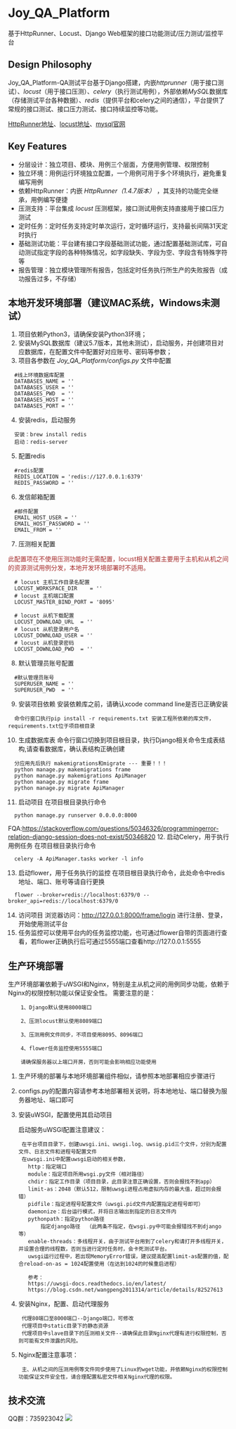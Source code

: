 # Joy_QA_Platform
基于HttpRunner、Locust、Django Web框架的接口功能测试/压力测试/监控平台

## Design Philosophy
Joy_QA_Platform-QA测试平台基于Django搭建，内嵌*httprunner*（用于接口测试）、*locust*（用于接口压测）、*celery*（执行测试用例），外部依赖*MySQL*数据库（存储测试平台各种数据）、*redis*（提供平台和celery之间的通信），平台提供了常规的接口测试、接口压力测试、接口持续监控等功能。

[HttpRunner地址](https://github.com/HttpRunner/HttpRunner)、[locust地址](https://github.com/locustio/locust)、[mysql官网](https://dev.mysql.com)

## Key Features
- 分层设计：独立项目、模块、用例三个层面，方便用例管理、权限控制
- 独立环境：用例运行环境独立配置，一个用例可用于多个环境执行，避免重复编写用例
- 依赖HttpRunner：内嵌 *HttpRunner（1.4.7版本）* ，其支持的功能完全继承，用例编写便捷
- 压测支持：平台集成 *locust* 压测框架，接口测试用例支持直接用于接口压力测试
- 定时任务：定时任务支持定时单次运行，定时循环运行，支持最长间隔31天定时执行
- 基础测试功能：平台建有接口字段基础测试功能，通过配置基础测试库，可自动测试指定字段的各种特殊情况，如字段缺失、字段为空、字段含有特殊字符等
- 报告管理：独立模块管理所有报告，包括定时任务执行所生产的失败报告（成功报告过多，不存储）

## 本地开发环境部署（建议MAC系统，Windows未测试）
1. 项目依赖Python3，请确保安装Python3环境；
2. 安装MySQL数据库（建议5.7版本，其他未测试），启动服务，并创建项目对应数据库，在配置文件中配置好对应账号、密码等参数；
3. 项目各参数在 *Joy_QA_Platform/configs.py* 文件中配置
```
  #线上环境数据库配置
  DATABASES_NAME = ''
  DATABASES_USER = ''
  DATABASES_PWD  = ''
  DATABASES_HOST = ''
  DATABASES_PORT = ''
```
4. 安装redis，启动服务
```
  安装：brew install redis
  启动：redis-server
```
5. 配置redis
```
  #redis配置
  REDIS_LOCATION = 'redis://127.0.0.1:6379'
  REDIS_PASSWORD = ''
```
6. 发信邮箱配置
```
  #邮件配置
  EMAIL_HOST_USER = ''
  EMAIL_HOST_PASSWORD = ''
  EMAIL_FROM = ''
```
7. 压测相关配置

  <font color=#A52A2A>此配置项在不使用压测功能时无需配置，locust相关配置主要用于主机和从机之间的资源测试用例分发，本地开发环境部署时不适用。</font>
```
  # locust 主机工作目录名配置
  LOCUST_WORKSPACE_DIR    = ''
  # locust 主机端口配置
  LOCUST_MASTER_BIND_PORT = '8095'

  # locust 从机下载配置
  LOCUST_DOWNLOAD_URL  = ''
  # locust 从机登录用户名
  LOCUST_DOWNLOAD_USER = ''
  # locust 从机登录密码
  LOCUST_DOWNLOAD_PWD  = ''
```
8. 默认管理员账号配置
```
  #默认管理员账号
  SUPERUSER_NAME = ''
  SUPERUSER_PWD  = ''
```
9. 安装项目依赖
  安装依赖库之前，请确认xcode command line是否已正确安装
```
  命令行窗口执行pip install -r requirements.txt 安装工程所依赖的库文件，requirements.txt位于项目根目录
```
10. 生成数据库表
  命令行窗口切换到项目根目录，执行Django相关命令生成表结构,请查看数据库，确认表结构正确创建
```
  分应用先后执行 makemigrations和migrate --- 重要！！！
  python manage.py makemigrations frame
  python manage.py makemigrations ApiManager
  python manage.py migrate frame
  python manage.py migrate ApiManager
```
11. 启动项目 在项目根目录执行命令
```
  python manage.py runserver 0.0.0.0:8000
```
  FQA:https://stackoverflow.com/questions/50346326/programmingerror-relation-django-session-does-not-exist/50346820
12. 启动Celery，用于执行用例任务
  在项目根目录执行命令
```
  celery -A ApiManager.tasks worker -l info
```
13. 启动flower，用于任务执行的监控
  在项目根目录执行命令，此处命令中redis地址、端口、账号等请自行更换
```
  flower --broker=redis://localhost:6379/0 --broker_api=redis://localhost:6379/0
```
14. 访问项目
  浏览器访问：http://127.0.0.1:8000/frame/login 进行注册、登录，开始使用测试平台
15. 任务监控可以使用平台内的任务监控功能，也可通过flower自带的页面进行查看，若flower正确执行后可通过5555端口查看http://127.0.0.1:5555
## 生产环境部署
  生产环境部署依赖于uWSGI和Nginx，特别是主从机之间的用例同步功能，依赖于Nginx的权限控制功能以保证安全性。
  需要注意的是：
  
        1、Django默认使用8000端口

        2、压测locust默认使用8089端口

        3、压测用例文件同步，不项目使用8095、8096端口

        4、flower任务监控使用5555端口

        请确保服务器以上端口开房，否则可能会影响相应功能使用
1. 生产环境的部署与本地环境部署组件相似，请参照本地部署相应步骤进行
2. configs.py的配置内容请参考本地部署相关说明，将本地地址、端口替换为服务器地址、端口即可
3. 安装uWSGI，配置使用其启动项目
    
    启动服务uWSGI配置注意建议：

        在平台项目目录下，创建uwsgi.ini、uwsgi.log、uwsig.pid三个文件，分别为配置文件、日志文件和进程号配置文件
        在uwsgi.ini中配置uwsgi启动的相关参数，
          http：指定端口
          module：指定项目所用wsgi.py文件（相对路径）
          chdir：指定工作目录（项目目录，此目录注意正确设置，否则会报找不到app）
          limit-as：2048（默认512，限制uwsgi进程占用虚拟内存的最大值，超过则会报错）
          pidfile：指定进程号配置文件（uwsgi.pid文件内配置指定进程号即可）
          daemonize：后台运行模式，并将日志输出到指定的日志文件内
          pythonpath：指定python路径
              指定django路径  （此两条不指定，在wsgi.py中可能会报错找不到django等）
          enable-threads：多线程开关，由于测试平台用到了celery和请打开多线程开关，并设置合理的线程数，否则当进行定时任务时，会卡死测试平台。
          uwsgi运行过程中，若出现MemoryError错误，建议提高配置limit-as配置的值，配合reload-on-as = 1024配置使用（在达到1024的时候重启进程）
          
          参考：
          https://uwsgi-docs.readthedocs.io/en/latest/
          https://blog.csdn.net/wangpeng2011314/article/details/82527613
4. 安装Nginx，配置、启动代理服务

        代理80端口至8000端口--Django端口，可修改
        代理项目中static目录下的静态资源
        代理项目中slave目录下的压测相关文件--请确保此目录Nginx代理有进行权限控制，否则可能有文件泄露的风险。
        
5. Nginx配置注意事项：

        主、从机之间的压测用例等文件同步使用了Linux的wget功能，并依赖Nginx的权限控制功能保证文件安全性，请合理配置私密文件相关Nginx代理的权限。
        
## 技术交流
  QQ群：735923042
  ![](http://jgsdk.oss-cn-shanghai.aliyuncs.com/QA平台群二维码.png)
